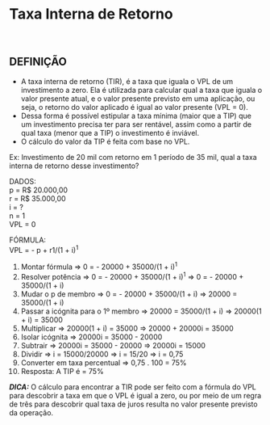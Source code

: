 # Taxa Interna de Retorno

<br>

## DEFINIÇÃO
* A taxa interna de retorno (TIR), é a taxa que iguala o VPL de um investimento a zero. Ela é utilizada para calcular qual a taxa que iguala o valor presente atual, e o valor presente previsto em uma aplicação, ou seja, o retorno do valor aplicado é igual ao valor presente (VPL = 0).
* Dessa forma é possível estipular a taxa mínima (maior que a TIP) que um investimento precisa ter para ser rentável, assim como a partir de qual taxa (menor que a TIP) o investimento é inviável.
* O cálculo do valor da TIP é feita com base no VPL.

Ex: Investimento de 20 mil com retorno em 1 período de 35 mil, qual a taxa interna de retorno desse investimento?

DADOS:  
p = R$ 20.000,00  
r = R$ 35.000,00  
i = ?  
n = 1    
VPL = 0  

FÓRMULA:  
VPL = - p + r1/(1 + i)<sup>1</sup>

1. Montar fórmula => 0 = - 20000 + 35000/(1 + i)<sup>1</sup>
2. Resolver potência => 0 = - 20000 + 35000/(1 + i)<sup>1</sup> => 0 = - 20000 + 35000/(1 + i)
3. Mudar o p de membro => 0 = - 20000 + 35000/(1 + i) => 20000 = 35000/(1 + i)
4. Passar a icógnita para o 1º membro => 20000 = 35000/(1 + i) => 20000(1 + i) = 35000
5. Multiplicar => 20000(1 + i) = 35000 => 20000 + 20000i = 35000
6. Isolar icógnita => 20000i = 35000 - 20000
7. Subtrair => 20000i = 35000 - 20000 => 20000i = 15000
8. Dividir => i = 15000/20000 => i = 15/20 => i = 0,75
9. Converter em taxa percentual => 0,75 . 100 = 75%
10. Resposta: A TIP é = 75%

***DICA:*** O cálculo para encontrar a TIR pode ser feito com a fórmula do VPL para descobrir a taxa em que o VPL é igual a zero, ou por meio de um regra de três para descobrir qual taxa de juros resulta no valor presente previsto da operação.